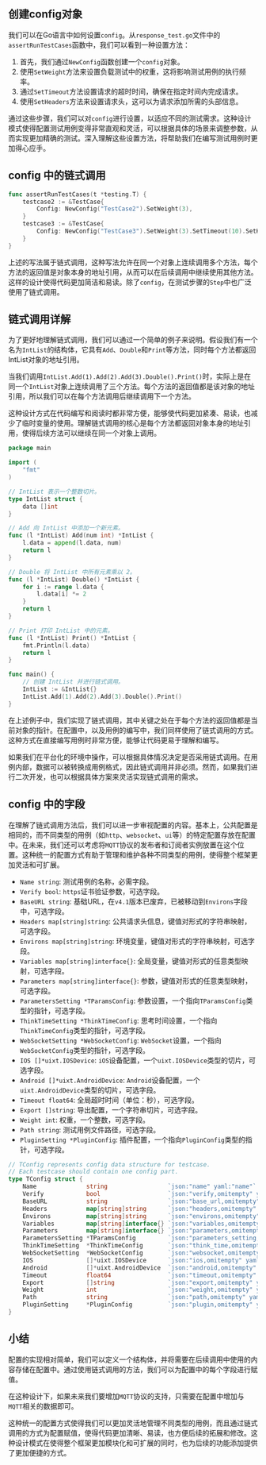 
## 创建config对象
我们可以在Go语言中如何设置`config`。从`response_test.go`文件中的`assertRunTestCases`函数中，我们可以看到一种设置方法：

1. 首先，我们通过`NewConfig`函数创建一个`config`对象。
2. 使用`SetWeight`方法来设置负载测试中的权重，这将影响测试用例的执行频率。
3. 通过`SetTimeout`方法设置请求的超时时间，确保在指定时间内完成请求。
4. 使用`SetHeaders`方法来设置请求头，这可以为请求添加所需的头部信息。

通过这些步骤，我们可以对`config`进行设置，以适应不同的测试需求。这种设计模式使得配置测试用例变得非常直观和灵活，可以根据具体的场景来调整参数，从而实现更加精确的测试。深入理解这些设置方法，将帮助我们在编写测试用例时更加得心应手。

## config 中的链式调用

```go
func assertRunTestCases(t *testing.T) {
	testcase2 := &TestCase{
		Config: NewConfig("TestCase2").SetWeight(3),
	}
    testcase3 := &TestCase{
        Config: NewConfig("TestCase3").SetWeight(3).SetTimeout(10).SetHeaders(map[string]string{"project":"扬帆"}),
	}
}
```

上述的写法属于链式调用，这种写法允许在同一个对象上连续调用多个方法，每个方法的返回值是对象本身的地址引用，从而可以在后续调用中继续使用其他方法。这样的设计使得代码更加简洁和易读。除了`config`，在测试步骤的`Step`中也广泛使用了链式调用。

## 链式调用详解

为了更好地理解链式调用，我们可以通过一个简单的例子来说明。假设我们有一个名为`IntList`的结构体，它具有`Add`、`Double`和`Print`等方法，同时每个方法都返回IntList对象的地址引用。

当我们调用`IntList.Add(1).Add(2).Add(3).Double().Print()`时，实际上是在同一个`IntList`对象上连续调用了三个方法。每个方法的返回值都是该对象的地址引用，所以我们可以在每个方法调用后继续调用下一个方法。

这种设计方式在代码编写和阅读时都非常方便，能够使代码更加紧凑、易读，也减少了临时变量的使用。理解链式调用的核心是每个方法都返回对象本身的地址引用，使得后续方法可以继续在同一个对象上调用。

```go
package main

import (
	"fmt"
)

// IntList 表示一个整数切片。
type IntList struct {
	data []int
}

// Add 向 IntList 中添加一个新元素。
func (l *IntList) Add(num int) *IntList {
	l.data = append(l.data, num)
	return l
}

// Double 将 IntList 中所有元素乘以 2。
func (l *IntList) Double() *IntList {
	for i := range l.data {
		l.data[i] *= 2
	}
	return l
}

// Print 打印 IntList 中的元素。
func (l *IntList) Print() *IntList {
	fmt.Println(l.data)
	return l
}

func main() {
	// 创建 IntList 并进行链式调用。
	IntList := &IntList{}
	IntList.Add(1).Add(2).Add(3).Double().Print()
}

```

在上述例子中，我们实现了链式调用，其中关键之处在于每个方法的返回值都是当前对象的指针。在配置中，以及用例的编写中，我们同样使用了链式调用的方式。这种方式在直接编写用例时非常方便，能够让代码更易于理解和编写。

如果我们在平台化的环境中操作，可以根据具体情况决定是否采用链式调用。在用例内部，数据可以被转换成用例格式，因此链式调用并非必须。然而，如果我们进行二次开发，也可以根据具体方案来灵活实现链式调用的需求。

## config 中的字段

在理解了链式调用方法后，我们可以进一步审视配置的内容。基本上，公共配置是相同的，而不同类型的用例（如`http`、`websocket`、`ui`等）的特定配置存放在配置中。在未来，我们还可以考虑将`MQTT`协议的发布者和订阅者实例放置在这个位置。这种统一的配置方式有助于管理和维护各种不同类型的用例，使得整个框架更加灵活和可扩展。

- `Name string`: 测试用例的名称，必需字段。
- `Verify bool`: `https`证书验证参数，可选字段。
- `BaseURL string`: 基础URL，在`v4.1`版本已废弃，已被移动到`Environs`字段中，可选字段。
- `Headers map[string]string`: 公共请求头信息，键值对形式的字符串映射，可选字段。
- `Environs map[string]string`: 环境变量，键值对形式的字符串映射，可选字段。
- `Variables map[string]interface{}`: 全局变量，键值对形式的任意类型映射，可选字段。
- `Parameters map[string]interface{}`: 参数，键值对形式的任意类型映射，可选字段。
- `ParametersSetting *TParamsConfig`: 参数设置，一个指向`TParamsConfig`类型的指针，可选字段。
- `ThinkTimeSetting *ThinkTimeConfig`: 思考时间设置，一个指向`ThinkTimeConfig`类型的指针，可选字段。
- `WebSocketSetting *WebSocketConfig`: `WebSocket`设置，一个指向`WebSocketConfig`类型的指针，可选字段。
- `IOS []*uixt.IOSDevice`: `iOS`设备配置，一个`uixt.IOSDevice`类型的切片，可选字段。
- `Android []*uixt.AndroidDevice`: `Android`设备配置，一个`uixt.AndroidDevice`类型的切片，可选字段。
- `Timeout float64`: 全局超时时间（单位：秒），可选字段。
- `Export []string`: 导出配置，一个字符串切片，可选字段。
- `Weight int`: 权重，一个整数，可选字段。
- `Path string`: 测试用例文件路径，可选字段。
- `PluginSetting *PluginConfig`: 插件配置，一个指向`PluginConfig`类型的指针，可选字段。

```go
// TConfig represents config data structure for testcase.
// Each testcase should contain one config part.
type TConfig struct {
	Name              string                 `json:"name" yaml:"name"` // required
	Verify            bool                   `json:"verify,omitempty" yaml:"verify,omitempty"`
	BaseURL           string                 `json:"base_url,omitempty" yaml:"base_url,omitempty"`   // deprecated in v4.1, moved to env
	Headers           map[string]string      `json:"headers,omitempty" yaml:"headers,omitempty"`     // public request headers
	Environs          map[string]string      `json:"environs,omitempty" yaml:"environs,omitempty"`   // environment variables
	Variables         map[string]interface{} `json:"variables,omitempty" yaml:"variables,omitempty"` // global variables
	Parameters        map[string]interface{} `json:"parameters,omitempty" yaml:"parameters,omitempty"`
	ParametersSetting *TParamsConfig         `json:"parameters_setting,omitempty" yaml:"parameters_setting,omitempty"`
	ThinkTimeSetting  *ThinkTimeConfig       `json:"think_time,omitempty" yaml:"think_time,omitempty"`
	WebSocketSetting  *WebSocketConfig       `json:"websocket,omitempty" yaml:"websocket,omitempty"`
	IOS               []*uixt.IOSDevice      `json:"ios,omitempty" yaml:"ios,omitempty"`
	Android           []*uixt.AndroidDevice  `json:"android,omitempty" yaml:"android,omitempty"`
	Timeout           float64                `json:"timeout,omitempty" yaml:"timeout,omitempty"` // global timeout in seconds
	Export            []string               `json:"export,omitempty" yaml:"export,omitempty"`
	Weight            int                    `json:"weight,omitempty" yaml:"weight,omitempty"`
	Path              string                 `json:"path,omitempty" yaml:"path,omitempty"`     // testcase file path
	PluginSetting     *PluginConfig          `json:"plugin,omitempty" yaml:"plugin,omitempty"` // plugin config
}
```
## 小结

配置的实现相对简单，我们可以定义一个结构体，并将需要在后续调用中使用的内容存储在配置中。通过使用链式调用的方法，我们可以为配置中的每个字段进行赋值。

在这种设计下，如果未来我们要增加`MQTT`协议的支持，只需要在配置中增加与`MQTT`相关的数据即可。

这种统一的配置方式使得我们可以更加灵活地管理不同类型的用例，而且通过链式调用的方式为配置赋值，使得代码更加清晰、易读，也方便后续的拓展和修改。这种设计模式在使得整个框架更加模块化和可扩展的同时，也为后续的功能添加提供了更加便捷的方式。